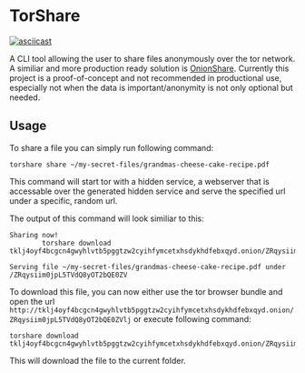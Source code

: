 # TorShare

[![asciicast](https://asciinema.org/a/KfWGca2vjrTB7q7wvtvMvpz01.svg)](https://asciinema.org/a/KfWGca2vjrTB7q7wvtvMvpz01)

A CLI tool allowing the user to share files anonymously over the tor network. A similiar and more production ready solution is [OnionShare](https://onionshare.org/). Currently this project is a proof-of-concept and not recommended in productional use, especially not when the data is important/anonymity is not only optional but needed.


## Usage

To share a file you can simply run following command:
```
torshare share ~/my-secret-files/grandmas-cheese-cake-recipe.pdf
```

This command will start tor with a hidden service, a webserver that is accessable over the generated hidden service and serve the specified url under a specific, random url.

The output of this command will look similiar to this:
```
Sharing now!
        torshare download tklj4oyf4bcgcn4gwyhlvtb5pggtzw2cyihfymcetxhsdykhdfebxqyd.onion/ZRqysiim0jpL5TVdQ8yOT2bQE0ZVlj

Serving file ~/my-secret-files/grandmas-cheese-cake-recipe.pdf under /ZRqysiim0jpL5TVdQ8yOT2bQE0ZV
```

To download this file, you can now either use the tor browser bundle and open the url `http://tklj4oyf4bcgcn4gwyhlvtb5pggtzw2cyihfymcetxhsdykhdfebxqyd.onion/ZRqysiim0jpL5TVdQ8yOT2bQE0ZVlj` or execute following command:

```
torshare download tklj4oyf4bcgcn4gwyhlvtb5pggtzw2cyihfymcetxhsdykhdfebxqyd.onion/ZRqysiim0jpL5TVdQ8yOT2bQE0ZVlj
```

This will download the file to the current folder.

